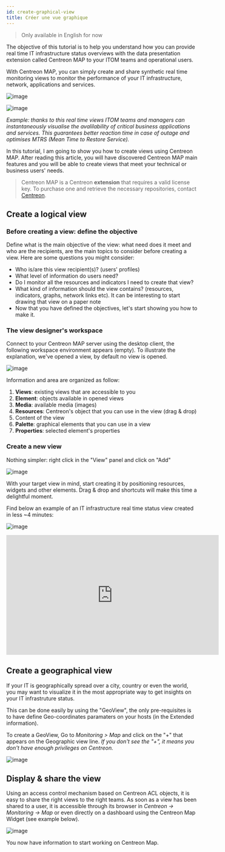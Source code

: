 ```yaml
---
id: create-graphical-view
title: Créer une vue graphique
---
```


> Only available in English for now

The objective of this tutorial is to help you understand how you can provide
real time IT infrastructure status overviews with the data presentation
extension called Centreon MAP to your ITOM teams and operational users.

With Centreon MAP, you can simply create and share synthetic real time
monitoring views to monitor the performance of your IT infrastructure, network,
applications and services.

![image](../assets/graph-views/tuto_ex_1.png)

![image](../assets/graph-views/tuto_ex_2.png)

*Example: thanks to this real time views ITOM teams and managers can
instantaneously visualise the avalilability of critical business applications
and services. This guarantees better reaction time in case of outage and
optimises MTRS (Mean Time to Restore Service).*

In this tutorial, I am going to show you how to create views using Centreon MAP.
After reading this article, you will have discovered Centreon MAP main features
and you will be able to create views that meet your technical or business users'
needs.

> Centreon MAP is a Centreon **extension** that requires a valid license key. To
> purchase one and retrieve the necessary repositories, contact
> [Centreon](mailto:sales@centreon.com).

## Create a logical view

### Before creating a view: define the objective

Define what is the main objective of the view: what need does it meet and who
are the recipients, are the main topics to consider before creating a view. Here
are some questions you might consider:

- Who is/are this view recipient(s)? (users' profiles)
- What level of information do users need?
- Do I monitor all the resources and indicators I need to create that view?
- What kind of information should the view contains? (resources, indicators,
graphs, network links etc). It can be interesting to start drawing that view
on a paper note
- Now that you have defined the objectives, let's start showing you how to
make it.

### The view designer's workspace

Connect to your Centreon MAP server using the desktop client, the following
workspace environment appears (empty). To illustrate the explanation, we've
opened a view, by default no view is opened.

![image](../assets/graph-views/tuto_workspace.png)

Information and area are organized as follow:

1.  **Views**: existing views that are accessible to you
2.  **Element**: objects available in opened views
3.  **Media**: available media (images)
4.  **Resources**: Centreon's object that you can use in the view (drag & drop)
5.  Content of the view
6.  **Palette**: graphical elements that you can use in a view
7.  **Properties**: selected element's properties

### Create a new view

Nothing simpler: right click in the "View" panel and click on "Add"

![image](../assets/graph-views/create_view.gif)

With your target view in mind, start creating it by positioning resources,
widgets and other elements. Drag & drop and shortcuts will make this time a
delightful moment.

Find below an example of an IT infrastructure real time status view created in
less \~4 minutes:

![image](../assets/graph-views/ex_view.jpg)

<div align="center">
<iframe width="560" height="315" src="https://www.youtube.com/embed/tsgYRpYqaAU" frameborder="0" allow="accelerometer; autoplay; encrypted-media; gyroscope; picture-in-picture" allowfullscreen></iframe>
</div>

## Create a geographical view

If your IT is geographically spread over a city, country or even the world, you
may want to visualize it in the most appropriate way to get insights on your IT
infrastruture status.

This can be done easily by using the "GeoView", the only pre-requisites is to
have define Geo-coordinates paramaters on your hosts (in the Extended
information).

To create a GeoView, Go to *Monitoring \> Map* and click on the "+" that appears
on the Geographic view line. *If you don't see the "+", it means you don't have
enough privileges on Centreon.*

![image](../assets/graph-views/create_geo_view.gif)

## Display & share the view

Using an access control mechanism based on Centreon ACL objects, it is easy to
share the right views to the right teams. As soon as a view has been shared to a
user, it is accessible through its browser in *Centreon → Monitoring → Map* or
even directly on a dashboard using the Centreon Map Widget (see example below).

![image](../assets/graph-views/share_view.png)

You now have information to start working on Centreon Map.
